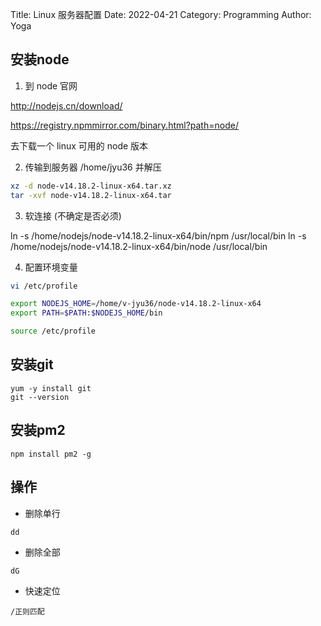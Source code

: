 Title: Linux 服务器配置
Date: 2022-04-21
Category: Programming
Author: Yoga

## 安装node

1. 到 node 官网

http://nodejs.cn/download/

https://registry.npmmirror.com/binary.html?path=node/ 

去下载一个 linux 可用的 node 版本

2. 传输到服务器 /home/jyu36 并解压

```bash
xz -d node-v14.18.2-linux-x64.tar.xz
tar -xvf node-v14.18.2-linux-x64.tar
```

3. 软连接 (不确定是否必须)

ln -s /home/nodejs/node-v14.18.2-linux-x64/bin/npm /usr/local/bin
ln -s /home/nodejs/node-v14.18.2-linux-x64/bin/node /usr/local/bin

4. 配置环境变量

```bash
vi /etc/profile

export NODEJS_HOME=/home/v-jyu36/node-v14.18.2-linux-x64
export PATH=$PATH:$NODEJS_HOME/bin

source /etc/profile
```

## 安装git

```
yum -y install git 
git --version
```

## 安装pm2

```
npm install pm2 -g
```

## 操作

* 删除单行
```
dd
```

* 删除全部
```
dG
```

* 快速定位
```
/正则匹配
```